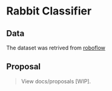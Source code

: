 # Rabbit Classifier 

## Data 
The dataset was retrived from [roboflow](https://public.roboflow.com/object-detection/cottontail-rabbits-video-dataset/1/images/b2c2b67a8063924510b2047d9a36c923)

## Proposal

> View docs/proposals [WIP].
